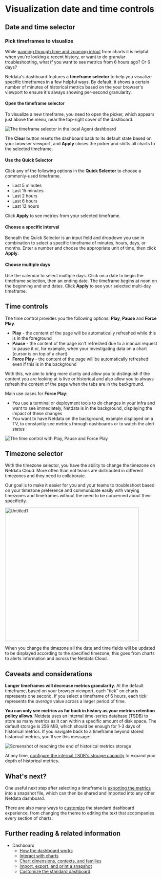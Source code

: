 <!--
title: "Visualization date and time controls"
description: "Netdata's dashboard features powerful date visualization controls that include a time control (play, pause, force play), a timezone selector and a rich date and timeframe selector, with useful defaults and rich customization, to help you narrow your focus when troubleshooting issues or anomalies."
type: "how-to"
custom_edit_url: "https://github.com/netdata/netdata/edit/master/docs/dashboard/visualization-date-and-time-controls.md"
sidebar_label: "Visualization date and time controls"
learn_status: "Published"
learn_topic_type: "Concepts"
learn_rel_path: "Concepts"
-->

# Visualization date and time controls

## Date and time selector

### Pick timeframes to visualize

While [panning through time and zooming in/out](https://github.com/netdata/netdata/blob/master/docs/cloud/visualize/interact-new-charts.md) from charts it is helpful when
you're looking a recent history, or want to do granular troubleshooting, what if you want to see metrics from 6 hours
ago? Or 6 days?

Netdata's dashboard features a **timeframe selector** to help you visualize specific timeframes in a few helpful ways.
By default, it shows a certain number of minutes of historical metrics based on the your browser's viewport to ensure
it's always showing per-second granularity.

#### Open the timeframe selector

To visualize a new timeframe, you need to open the picker, which appears just above the menu, near the top-right cover
of the dashboard.

![The timeframe selector in the local Agent
dashboard](https://user-images.githubusercontent.com/1153921/101507784-2c585080-3934-11eb-9d6e-eff30b8553e4.png)

The **Clear** button resets the dashboard back to its default state based on your browser viewport, and **Apply** closes
the picker and shifts all charts to the selected timeframe.

#### Use the Quick Selector

Click any of the following options in the **Quick Selector** to choose a commonly-used timeframe.

- Last 5 minutes
- Last 15 minutes
- Last 2 hours
- Last 6 hours
- Last 12 hours

Click **Apply** to see metrics from your selected timeframe.

#### Choose a specific interval

Beneath the Quick Selector is an input field and dropdown you use in combination to select a specific timeframe of
minutes, hours, days, or months. Enter a number and choose the appropriate unit of time, then click **Apply**.

#### Choose multiple days

Use the calendar to select multiple days. Click on a date to begin the timeframe selection, then an ending date. The
timeframe begins at noon on the beginning and end dates. Click **Apply** to see your selected multi-day timeframe.

## Time controls

The time control provides you the following options: **Play**, **Pause** and **Force Play**.
* **Play** - the content of the page will be automatically refreshed while this is in the foreground
* **Pause** - the content of the page isn't refreshed due to a manual request to pause it or, for example, when your investigating data on a 
chart (cursor is on top of a chart)
* **Force Play** - the content of the page will be automatically refreshed even if this is in the background

With this, we aim to bring more clarity and allow you to distinguish if the content you are looking at is live or historical and also allow you
 to always refresh the content of the page when the tabs are in the background. 

Main use cases for **Force Play**:
* You use a terminal or deployment tools to do changes in your infra and want to see immediately, Netdata is in the background, displaying the impact 
of these changes
* You want to have Netdata on the background, example displayed on a TV, to constantly see metrics through dashboards or to watch the alert 
status

![The time control with Play, Pause and 
Force Play](https://user-images.githubusercontent.com/82235632/129206460-03c47d0d-1a5b-428a-b972-473718b74bdb.png)

## Timezone selector

With the timezone selector, you have the ability to change the timezone on Netdata Cloud. More often than not teams are 
distributed in different timezones and they need to collaborate.

Our goal is to make it easier for you and your teams to troubleshoot based on your timezone preference and communicate easily 
with varying timezones and timeframes without the need to be concerned about their specificity.

<img width="437" alt="Untitled1" src="https://user-images.githubusercontent.com/43294513/216628390-c3bd1cd2-349d-4523-b8d3-c7e68395f670.png"/>

When you change the timezone all the date and time fields will be updated to be displayed according to the specified timezone, this goes from 
charts to alerts information and across the Netdata Cloud.

## Caveats and considerations

**Longer timeframes will decrease metrics granularity**. At the default timeframe, based on your browser viewport, each
"tick" on charts represents one second. If you select a timeframe of 6 hours, each tick represents the _average_ value
across a larger period of time.

**You can only see metrics as far back in history as your metrics retention policy allows**. Netdata uses an internal
time-series database (TSDB) to store as many metrics as it can within a specific amount of disk space. The default
storage is 256 MiB, which should be enough for 1-3 days of historical metrics. If you navigate back to a timeframe
beyond stored historical metrics, you'll see this message:

![Screenshot of reaching the end of historical metrics
storage](https://user-images.githubusercontent.com/1153921/114207597-63a23280-9911-11eb-863d-4d2f75b030b4.png)

At any time, [configure the internal TSDB's storage capacity](https://github.com/netdata/netdata/blob/master/docs/store/change-metrics-storage.md) to expand your
depth of historical metrics.

## What's next?

One useful next step after selecting a timeframe is [exporting the
metrics](https://github.com/netdata/netdata/blob/master/docs/dashboard/import-export-print-snapshot.md) into a snapshot file, which can then be shared and imported
into any other Netdata dashboard.

There are also many ways to [customize](https://github.com/netdata/netdata/blob/master/docs/dashboard/customize.md) the standard dashboard experience, from changing
the theme to editing the text that accompanies every section of charts.

## Further reading & related information

- Dashboard
  - [How the dashboard works](https://github.com/netdata/netdata/blob/master/docs/dashboard/how-dashboard-works.md)
  - [Interact with charts](https://github.com/netdata/netdata/blob/master/docs/cloud/visualize/interact-new-charts.md)
  - [Chart dimensions, contexts, and families](https://github.com/netdata/netdata/blob/master/docs/dashboard/dimensions-contexts-families.md)
  - [Import, export, and print a snapshot](https://github.com/netdata/netdata/blob/master/docs/dashboard/import-export-print-snapshot.md)
  - [Customize the standard dashboard](https://github.com/netdata/netdata/blob/master/docs/dashboard/customize.md)
